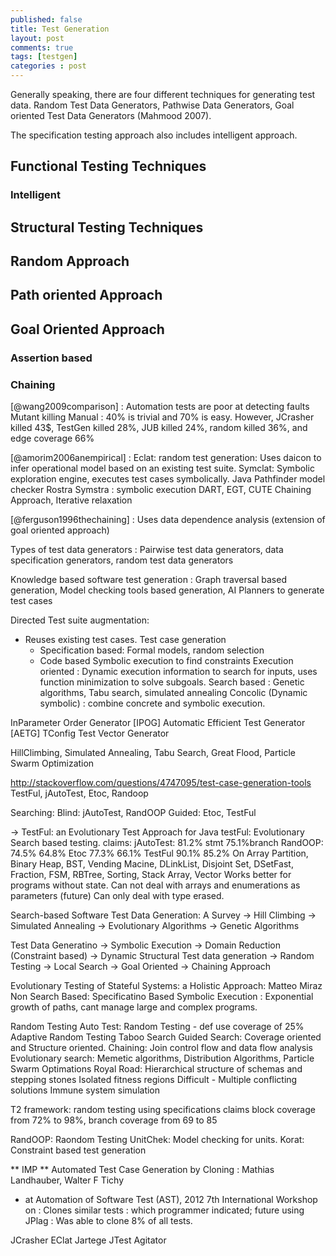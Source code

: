 ```yaml
---
published: false
title: Test Generation
layout: post
comments: true
tags: [testgen]
categories : post
---
```


Generally speaking, there are four different techniques for generating test data.
Random Test Data Generators, Pathwise Data Generators, Goal oriented Test Data Generators (Mahmood 2007).

The specification testing approach also includes intelligent approach.


## Functional Testing Techniques

### Intelligent

## Structural Testing Techniques

## Random Approach

## Path oriented Approach

## Goal Oriented Approach

### Assertion based
### Chaining


[@wang2009comparison] : Automation tests are poor at detecting faults
Mutant killing Manual : 40% is trivial and 70% is easy.
However, JCrasher killed 43$, TestGen killed 28%, JUB killed 24%, random killed 36%, and edge coverage 66%

[@amorim2006anempirical] :
  Eclat: random test generation: Uses daicon to infer operational model based on an existing test suite.
  Symclat: Symbolic exploration engine, executes test cases symbolically.
  Java Pathfinder model checker
  Rostra
  Symstra : symbolic execution
  DART, EGT, CUTE
  Chaining Approach, Iterative relaxation

[@ferguson1996thechaining] : Uses data dependence analysis (extension of goal oriented approach)

Types of test data generators : Pairwise test data generators, data specification generators, random test data generators


Knowledge based software test generation :
  Graph traversal based generation, Model checking tools based generation, AI Planners to generate test cases

Directed Test suite augmentation:
  - Reuses existing test cases.
  Test case generation
    - Specification based: Formal models, random selection
    - Code based
        Symbolic execution to find constraints
        Execution oriented : Dynamic execution information to search for inputs, uses function minimization to solve subgoals.
        Search based :  Genetic algorithms, Tabu search, simulated annealing
        Concolic (Dynamic symbolic) : combine concrete and symbolic execution.

InParameter Order Generator [IPOG]
Automatic Efficient Test Generator [AETG]
TConfig
Test Vector Generator

HillClimbing, Simulated Annealing, Tabu Search, Great Flood, Particle Swarm Optimization

http://stackoverflow.com/questions/4747095/test-case-generation-tools
TestFul, jAutoTest, Etoc, Randoop

Searching:
  Blind:
    jAutoTest, RandOOP
  Guided:
    Etoc, TestFul

-> TestFul: an Evolutionary Test Approach for Java
testFul: Evolutionary Search based testing.
  claims:
    jAutoTest: 81.2% stmt 75.1%branch
    RandOOP:  74.5%       64.8%
    Etoc      77.3%       66.1%
    TestFul   90.1%       85.2%
On Array Partition, Binary Heap, BST, Vending Macine, DLinkList, Disjoint Set, DSetFast, Fraction, FSM, RBTree, Sorting, Stack Array, Vector
Works better for programs without state.
Can not deal with arrays and enumerations as parameters (future)
Can only deal with type erased.


Search-based Software Test Data Generation: A Survey
-> Hill Climbing
-> Simulated Annealing
-> Evolutionary Algorithms
-> Genetic Algorithms

Test Data Generatino
-> Symbolic Execution
-> Domain Reduction (Constraint based)
-> Dynamic Structural Test data generation
    -> Random Testing
    -> Local Search
    -> Goal Oriented
    -> Chaining Approach


Evolutionary Testing of Stateful Systems: a Holistic Approach: Matteo Miraz
Non Search Based:
  Specificatino Based
  Symbolic Execution : Exponential growth of paths, cant manage large and complex programs.

Random Testing
  Auto Test: Random Testing - def use coverage of 25%
  Adaptive Random Testing
  Taboo Search
Guided Search: Coverage oriented and Structure oriented.
  Chaining: Join control flow and data flow analysis
  Evolutionary search: Memetic algorithms, Distribution Algorithms, Particle Swarm Optimations
    Royal Road: Hierarchical structure of schemas and stepping stones
                Isolated fitness regions
                Difficult - Multiple conflicting solutions
  Immune system simulation


T2 framework: random testing using specifications
  claims block coverage from 72% to 98%, branch coverage from 69 to 85

RandOOP: Raondom Testing
UnitChek: Model checking for units.
Korat: Constraint based test generation

** IMP **
Automated Test Case Generation by Cloning : Mathias Landhauber, Walter F Tichy
  - at Automation of Software Test (AST), 2012 7th International Workshop on
: Clones similar tests : which programmer indicated; future using JPlag
: Was able to clone 8% of all tests.



JCrasher
EClat
Jartege
JTest
Agitator
